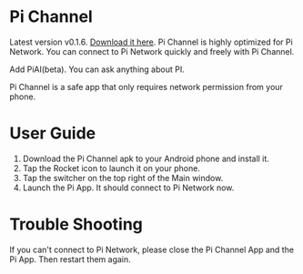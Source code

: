# Pi Channel
Latest version v0.1.6. [Download it here](https://github.com/LiamCoffey2022/Pi-Channel/releases/ "Pi Channel").
Pi Channel is highly optimized for Pi Network. You can connect to Pi Network quickly and freely with Pi Channel.

Add PiAI(beta). You can ask anything about PI.

Pi Channel is a safe app that only requires network permission from your phone.


# User Guide
1. Download the Pi Channel apk to your Android phone and install it.
2. Tap the Rocket icon to launch it on your phone.
3. Tap the switcher on the top right of the Main window.
4. Launch the Pi App. It should connect to Pi Network now.

# Trouble Shooting
If you can't connect to Pi Network, please close the Pi Channel App and the Pi App. Then restart them again.
